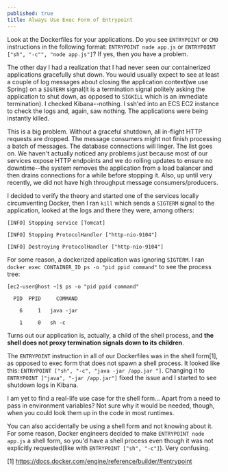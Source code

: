 ```yaml
---
published: true
title: Always Use Exec Form of Entrypoint
---
```

Look at the Dockerfiles for your applications. Do you see `ENTRYPOINT` or `CMD` instructions in the following format: `ENTRYPOINT node app.js` or `ENTRYPOINT ["sh", "-c"", "node app.js"]`? If yes, then you have a problem.

The other day I had a realization that I had never seen our containerized applications gracefully shut down. You would usually expect to see at least a couple of log messages about closing the application context(we use Spring) on a `SIGTERM` signal(it is a termination signal politely asking the application to shut down, as opposed to `SIGKILL` which is an immediate termination). I checked Kibana--nothing. I ssh'ed into an ECS EC2 instance to check the logs and, again, saw nothing. The applications were being instantly killed.

This is a big problem. Without a graceful shutdown, all in-flight HTTP requests are dropped. The message consumers might not finish processing a batch of messages. The database connections will linger. The list goes on. We haven't actually noticed any problems just because most of our services expose HTTP endpoints and we do rolling updates to ensure no downtime--the system removes the application from a load balancer and then drains connections for a while before stopping it. Also, up until very recently, we did not have high throughput message consumers/producers.

I decided to verify the theory and started one of the services locally circumventing Docker, then I ran `kill` which sends a `SIGTERM` signal to the application, looked at the logs and there they were, among others:

`[INFO] Stopping service [Tomcat]`

`[INFO] Stopping ProtocolHandler ["http-nio-9104"]`

`[INFO] Destroying ProtocolHandler ["http-nio-9104"]`

For some reason, a dockerized application was ignoring `SIGTERM`. I ran `docker exec CONTAINER_ID ps -o "pid ppid command"` to see the process tree:

`[ec2-user@host ~]$ ps -o "pid ppid command"`

`  PID  PPID     COMMAND`

`    6     1   java -jar`

`    1     0   sh -c`

Turns out our application is, actually, a child of the shell process, and **the shell does not proxy termination signals down to its children**.

The `ENTRYPOINT` instruction in all of our Dockerfiles was in the shell form[1], as opposed to exec form that does not spawn a shell process. It looked like this:
`ENTRYPOINT ["sh", "-c", "java -jar /app.jar "]`. Changing it to `ENTRYPOINT ["java", "-jar /app.jar"]` fixed the issue and I started to see shutdown logs in Kibana. 

I am yet to find a real-life use case for the shell form... Apart from a need to pass in environment variables? Not sure why it would be needed, though, when you could look them up in the code in most runtimes.

You can also accidentally be using a shell form and not knowing about it. For some reason, Docker engineers decided to make `ENTRYPOINT node app.js` a shell form, so you'd have a shell process even though it was not explicitly requested(like with `ENTRYPOINT ["sh", "-c"]`). Very confusing.


[1] https://docs.docker.com/engine/reference/builder/#entrypoint

